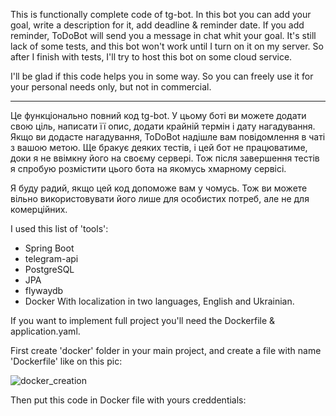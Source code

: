   This is functionally complete code of tg-bot. In this bot you can add your goal, write a description for it, add deadline & reminder date. If you add reminder, ToDoBot will send you a message in chat whit your goal. It's still lack of some tests, and this bot won't work until I turn on it on my server. So after I finish with tests, I'll try to host this bot on some cloud service.
  
  I'll be glad if this code helps you in some way. So you can freely use it for your personal needs only, but not in commercial. 

  **************

  Це функціонально повний код tg-bot. У цьому боті ви можете додати свою ціль, написати її опис, додати крайній термін і дату нагадування. Якщо ви додасте нагадування, ToDoBot надішле вам повідомлення в чаті з вашою метою. Ще бракує деяких тестів, і цей бот не працюватиме, доки я не ввімкну його на своєму сервері. Тож після завершення тестів я спробую розмістити цього бота на якомусь хмарному сервісі.
  
  Я буду радий, якщо цей код допоможе вам у чомусь. Тож ви можете вільно використовувати його лише для особистих потреб, але не для комерційних.


I used this list of 'tools':
  - Spring Boot
  - telegram-api
  - PostgreSQL
  - JPA
  - flywaydb
  - Docker
With localization in two languages, English and Ukrainian.




If you want to implement full project you'll need the Dockerfile & application.yaml.

First create 'docker' folder in your main project, and create a file with name 'Dockerfile' like on this pic:

![docker_creation](https://github.com/Yaroslav1911/ToDoBot_tg-bot/assets/145599115/8b545250-eedd-4059-980e-07379cd65115)

Then put this code in Docker file with yours creddentials:

